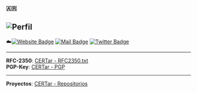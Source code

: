### 🇦🇷

<!--
**cert-ar/cert-ar** is a ✨ _special_ ✨ repository because its `README.md` (this file) appears on your GitHub profile.

Here are some ideas to get you started:

- 🔭 I’m currently working on ...
- 🌱 I’m currently learning ...
- 👯 I’m looking to collaborate on ...
- 🤔 I’m looking for help with ...
- 💬 Ask me about ...
- 📫 How to reach me: ...
- 😄 Pronouns: ...
- ⚡ Fun fact: ...
-->



![Perfil](https://img.shields.io/badge/Name%20team-CERT.ar-blue)  
---  
:cloud:[![Website Badge](https://img.shields.io/badge/-cert.ar-blue?style=plastic&logo=cloud&logoColor=white&link=https://www.argentina.gob.ar/jefatura/innovacion-publica/ssetic/direccion-nacional-ciberseguridad)](https://www.argentina.gob.ar/jefatura/innovacion-publica/ssetic/direccion-nacional-ciberseguridad)
[![Mail Badge](https://img.shields.io/badge/@_.-cert@icic.gob.ar-blue?style=plastic&link=mailto:cert@icic.gob.ar)](mailto:cert@icic.gob.ar)
[![Twitter Badge](https://img.shields.io/badge/.-cert_Argentina-blue?style=plastic&logo=Twitter&logoColor=white&link=https://twitter.com/cert_Argentina/)](https://twitter.com/cert_Argentina/)
<!--[![Telegram Badge](https://img.shields.io/badge/.-CERT.ar-blue?style=plastic&logo=Telegram&logoColor=white&link=https://twitter.com/cert_Argentina/)](https://twitter.com/cert_Argentina/)-->  
---  
**RFC-2350**: [CERTar - RFC2350.txt](https://github.com/cert-ar/rfc2350)  
**PGP-Key**: [CERTar - PGP](https://github.com/cert-ar/PGP-Key)  

---  

**Proyectos**: [CERTar - Repositorios](https://github.com/cert-ar?tab=repositories)  
